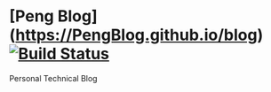# [Peng Blog] (https://PengBlog.github.io/blog) [![Build Status](https://travis-ci.com/PengBlog/PengBlog.github.io.svg?branch=master)](https://travis-ci.com/PengBlog/PengBlog.github.io)

Personal Technical Blog
